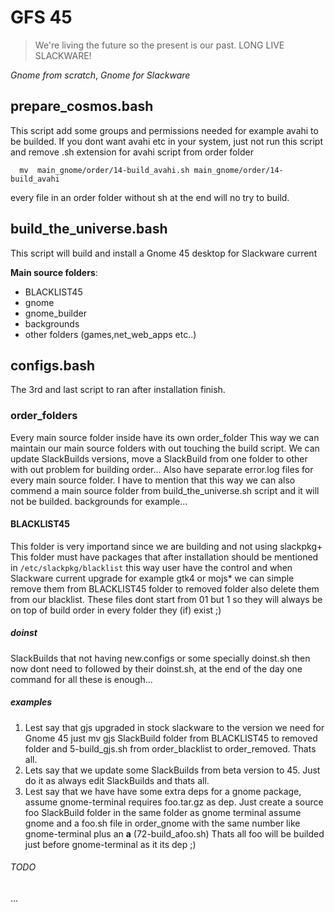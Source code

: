 # GFS 45


> We\'re living the future so
> the present is our past.
> LONG LIVE SLACKWARE!

*Gnome from scratch*, *Gnome for Slackware*
## prepare_cosmos.bash
This script add some groups and permissions needed for example avahi to be builded.
If  you dont want avahi etc in your system, just not run this script and remove .sh extension for avahi script from order folder
```
  mv  main_gnome/order/14-build_avahi.sh main_gnome/order/14-build_avahi
```
every file in an order folder without sh at the end will no try to build.

## build_the_universe.bash

This script will build and install a Gnome 45 desktop for Slackware current

**Main source folders**:

* BLACKLIST45
* gnome
* gnome_builder
* backgrounds
* other folders (games,net_web_apps etc..)


## configs.bash

The 3rd and last script to ran after installation finish.

### order_folders

Every main source folder inside have its own order_folder
This way we can maintain our main source folders with out touching the build script.
We can update SlackBuilds versions, move a SlackBuild from one folder to other with out problem for building order... Also have separate error.log files for every main source folder.
I have to mention that this way we can also commend a main source folder from build_the_universe.sh script and it will not be builded. backgrounds for example...

#### BLACKLIST45

This folder is very importand since we are building and not using slackpkg+
This folder must have packages that after installation should be mentioned in `/etc/slackpkg/blacklist`
this way user have the control and when  Slackware current upgrade for example gtk4 or mojs* we can simple remove them from BLACKLIST45 folder to removed folder
also delete them from our blacklist.
These files dont start from 01 but 1 so they will always be on top of build order in every folder they (if) exist ;)

##### doinst
SlackBuilds that not having new.configs or some specially doinst.sh then now dont need to followed by their doinst.sh, at the end of the day one command for all these is enough... 


##### examples
1. Lest say that gjs upgraded in stock slackware to the version we need for Gnome 45
just mv gjs SlackBuild folder from BLACKLIST45 to removed folder
and 5-build_gjs.sh from order_blacklist to order_removed.
Thats all. 
2. Lets say that we update some SlackBuilds from beta version to 45.
Just do it as always edit SlackBuilds and thats all.
3. Lest say that we have have some extra deps for a gnome package, assume gnome-terminal requires foo.tar.gz as dep.
Just create a source foo SlackBuild folder in the same folder as gnome terminal assume gnome
and a foo.sh file in order_gnome with the same number like gnome-terminal plus an **a** (72-build_afoo.sh)
Thats all foo will be builded just before gnome-terminal as it its dep ;)
###### TODO

...
